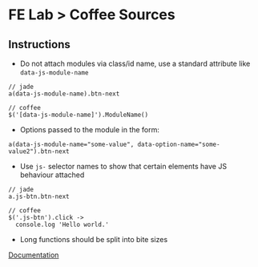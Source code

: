 FE Lab > Coffee Sources
=================

Instructions
-------------

- Do not attach modules via class/id name, use a standard attribute like `data-js-module-name` 
```
// jade
a(data-js-module-name).btn-next

// coffee
$('[data-js-module-name]').ModuleName()
```

- Options passed to the module in the form:
```
a(data-js-module-name="some-value", data-option-name="some-value2").btn-next
```

- Use `js-` selector names to show that certain elements have JS behaviour attached  
```
// jade
a.js-btn.btn-next

// coffee
$('.js-btn').click ->
  console.log 'Hello world.'
```

- Long functions should be split into bite sizes

[Documentation](https://loweproferotech.atlassian.net/wiki/display/IL/The+JavaScript+Standard)